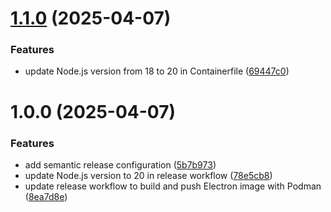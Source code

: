 # [1.1.0](https://github.com/OpenWorkingGroup/electron-builder/compare/v1.0.0...v1.1.0) (2025-04-07)


### Features

* update Node.js version from 18 to 20 in Containerfile ([69447c0](https://github.com/OpenWorkingGroup/electron-builder/commit/69447c00f92f80be34915362d68f328a32599370))

# 1.0.0 (2025-04-07)


### Features

* add semantic release configuration ([5b7b973](https://github.com/OpenWorkingGroup/tekton-electron-builder/commit/5b7b973ad7461be164a5c4540556d61f7669a275))
* update Node.js version to 20 in release workflow ([78e5cb8](https://github.com/OpenWorkingGroup/tekton-electron-builder/commit/78e5cb89f5f329bbc9000cf53237e85366fcb3d8))
* update release workflow to build and push Electron image with Podman ([8ea7d8e](https://github.com/OpenWorkingGroup/tekton-electron-builder/commit/8ea7d8eaa0904965989709a7938fd53facf467b7))
